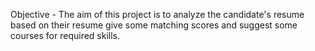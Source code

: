 Objective - The aim of this project is to analyze the candidate's resume based on their resume give some matching scores and suggest some courses for required skills.